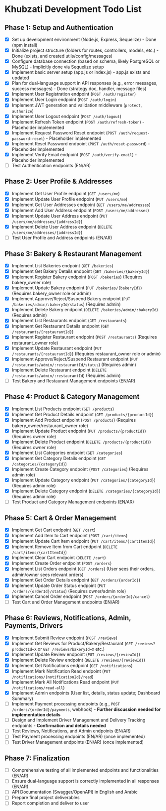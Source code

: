 # Khubzati Development Todo List

## Phase 1: Setup and Authentication

- [X] Set up development environment (Node.js, Express, Sequelize) - Done (npm install)
- [X] Initialize project structure (folders for routes, controllers, models, etc.) - Done (exists, and created utils/config/messages)
- [X] Configure database connection (based on schema, likely PostgreSQL or MySQL) - Implicitly done via Sequelize setup
- [X] Implement basic server setup (app.js or index.js) - app.js exists and updated
- [X] Plan for dual-language support in API responses (e.g., error messages, success messages) - Done (strategy doc, handler, message files)
- [X] Implement User Registration endpoint (`POST /auth/register`)
- [X] Implement User Login endpoint (`POST /auth/login`)
- [X] Implement JWT generation and validation middleware (`protect`, `authorize`)
- [X] Implement User Logout endpoint (`POST /auth/logout`)
- [X] Implement Refresh Token endpoint (`POST /auth/refresh-token`) - Placeholder implemented
- [X] Implement Request Password Reset endpoint (`POST /auth/request-password-reset`) - Placeholder implemented
- [X] Implement Reset Password endpoint (`POST /auth/reset-password`) - Placeholder implemented
- [X] Implement Verify Email endpoint (`POST /auth/verify-email`) - Placeholder implemented
- [ ] Test Authentication endpoints (EN/AR)

## Phase 2: User Profile & Addresses

- [X] Implement Get User Profile endpoint (`GET /users/me`)
- [X] Implement Update User Profile endpoint (`PUT /users/me`)
- [X] Implement Get User Addresses endpoint (`GET /users/me/addresses`)
- [X] Implement Add User Address endpoint (`POST /users/me/addresses`)
- [X] Implement Update User Address endpoint (`PUT /users/me/addresses/{addressId}`)
- [X] Implement Delete User Address endpoint (`DELETE /users/me/addresses/{addressId}`)
- [ ] Test User Profile and Address endpoints (EN/AR)

## Phase 3: Bakery & Restaurant Management

- [X] Implement List Bakeries endpoint (`GET /bakeries`)
- [X] Implement Get Bakery Details endpoint (`GET /bakeries/{bakeryId}`)
- [X] Implement Register Bakery endpoint (`POST /bakeries`) (Requires bakery_owner role)
- [X] Implement Update Bakery endpoint (`PUT /bakeries/{bakeryId}`) (Requires bakery_owner role or admin)
- [X] Implement Approve/Reject/Suspend Bakery endpoint (`PUT /bakeries/admin/:bakeryId/status`) (Requires admin)
- [X] Implement Delete Bakery endpoint (`DELETE /bakeries/admin/:bakeryId`) (Requires admin)
- [X] Implement List Restaurants endpoint (`GET /restaurants`)
- [X] Implement Get Restaurant Details endpoint (`GET /restaurants/{restaurantId}`)
- [X] Implement Register Restaurant endpoint (`POST /restaurants`) (Requires restaurant_owner role)
- [X] Implement Update Restaurant endpoint (`PUT /restaurants/{restaurantId}`) (Requires restaurant_owner role or admin)
- [X] Implement Approve/Reject/Suspend Restaurant endpoint (`PUT /restaurants/admin/:restaurantId/status`) (Requires admin)
- [X] Implement Delete Restaurant endpoint (`DELETE /restaurants/admin/:restaurantId`) (Requires admin)
- [ ] Test Bakery and Restaurant Management endpoints (EN/AR)

## Phase 4: Product & Category Management

- [X] Implement List Products endpoint (`GET /products`)
- [X] Implement Get Product Details endpoint (`GET /products/{productId}`)
- [X] Implement Add Product endpoint (`POST /products`) (Requires bakery_owner/restaurant_owner role)
- [X] Implement Update Product endpoint (`PUT /products/{productId}`) (Requires owner role)
- [X] Implement Delete Product endpoint (`DELETE /products/{productId}`) (Requires owner role)
- [X] Implement List Categories endpoint (`GET /categories`)
- [X] Implement Get Category Details endpoint (`GET /categories/{categoryId}`)
- [X] Implement Create Category endpoint (`POST /categories`) (Requires admin role)
- [X] Implement Update Category endpoint (`PUT /categories/{categoryId}`) (Requires admin role)
- [X] Implement Delete Category endpoint (`DELETE /categories/{categoryId}`) (Requires admin role)
- [ ] Test Product and Category Management endpoints (EN/AR)

## Phase 5: Cart & Order Management

- [X] Implement Get Cart endpoint (`GET /cart`)
- [X] Implement Add Item to Cart endpoint (`POST /cart/items`)
- [X] Implement Update Cart Item endpoint (`PUT /cart/items/{cartItemId}`)
- [X] Implement Remove Item from Cart endpoint (`DELETE /cart/items/{cartItemId}`)
- [X] Implement Clear Cart endpoint (`DELETE /cart`)
- [X] Implement Create Order endpoint (`POST /orders`)
- [X] Implement List Orders endpoint (`GET /orders`) (User sees their orders, admin/owner sees relevant orders)
- [X] Implement Get Order Details endpoint (`GET /orders/{orderId}`)
- [X] Implement Update Order Status endpoint (`PUT /orders/{orderId}/status`) (Requires owner/admin role)
- [X] Implement Cancel Order endpoint (`POST /orders/{orderId}/cancel`)
- [ ] Test Cart and Order Management endpoints (EN/AR)

## Phase 6: Reviews, Notifications, Admin, Payments, Drivers

- [X] Implement Submit Review endpoint (`POST /reviews`)
- [X] Implement Get Reviews for Product/Bakery/Restaurant (`GET /reviews?productId=X` or `GET /reviews?bakeryId=X` etc.)
- [X] Implement Update Review endpoint (`PUT /reviews/{reviewId}`)
- [X] Implement Delete Review endpoint (`DELETE /reviews/{reviewId}`)
- [X] Implement Get Notifications endpoint (`GET /notifications`)
- [X] Implement Mark Notification Read endpoint (`PUT /notifications/{notificationId}/read`)
- [X] Implement Mark All Notifications Read endpoint (`PUT /notifications/read-all`)
- [X] Implement Admin endpoints (User list, details, status update; Dashboard Summary)
- [ ] Implement Payment processing endpoints (e.g., `POST /orders/{orderId}/payments`, webhook) - **Further discussion needed for implementation details**
- [ ] Design and Implement Driver Management and Delivery Tracking endpoints - **Confirmation and details needed**
- [ ] Test Reviews, Notifications, and Admin endpoints (EN/AR)
- [ ] Test Payment processing endpoints (EN/AR) (once implemented)
- [ ] Test Driver Management endpoints (EN/AR) (once implemented)

## Phase 7: Finalization

- [ ] Comprehensive testing of all implemented endpoints and functionalities (EN/AR)
- [ ] Ensure dual-language support is correctly implemented in all responses (EN/AR)
- [ ] API Documentation (Swagger/OpenAPI) in English and Arabic
- [ ] Prepare final project deliverables
- [ ] Report completion and deliver to user
